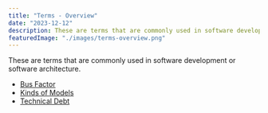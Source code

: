 ```yaml
---
title: "Terms - Overview"
date: "2023-12-12"
description: These are terms that are commonly used in software development or software architecture.
featuredImage: "./images/terms-overview.png"
---
```


These are terms that are commonly used in software development or software architecture.

- [Bus Factor](/terms/bus-factor)
- [Kinds of Models](/terms/kinds-of-models)
- [Technical Debt](/terms/technical-debt)
